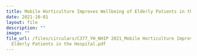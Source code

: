 ```yaml
---
title: Mobile Horticulture Improves Wellbeing of Elderly Patients in the Hospital
date: 2021-10-01
layout: file
description: ""
image: ""
file_url: /files/circulars/C377_YH_NHIP 2021_Mobile Horticulture Improves Well-being of
  Elderly Patients in the Hospital.pdf
---
```

